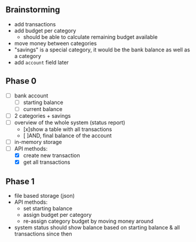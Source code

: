 ## Brainstorming
* add transactions
* add budget per category
	* should be able to calculate remaining budget available
* move money between categories
* "savings" is a special category, it would be the bank balance as well as a category
* add `account` field later

## Phase 0
- [ ] bank account
    - [ ] starting balance
    - [ ] current balance
- [ ] 2 categories + savings
- [ ] overview of the whole system (status report)
    - [x]show a table with all transactions
    - [ ]AND, final balance of the account
- [ ] in-memory storage
- [ ] API methods:
	- [x] create new transaction
	- [x] get all transactions

## Phase 1
* file based storage (json)
* API methods:
	* set starting balance
	* assign budget per category
	* re-assign category budget by moving money around
* system status should show balance based on starting balance & all transactions since then